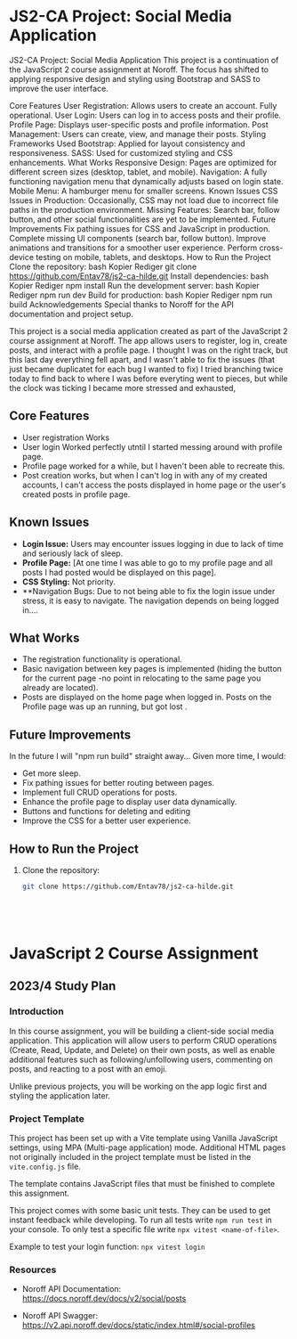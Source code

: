 # JS2-CA Project: Social Media Application

JS2-CA Project: Social Media Application
This project is a continuation of the JavaScript 2 course assignment at Noroff. The focus has shifted to applying responsive design and styling using Bootstrap and SASS to improve the user interface.

Core Features
User Registration: Allows users to create an account. Fully operational.
User Login: Users can log in to access posts and their profile.
Profile Page: Displays user-specific posts and profile information.
Post Management: Users can create, view, and manage their posts.
Styling Frameworks Used
Bootstrap: Applied for layout consistency and responsiveness.
SASS: Used for customized styling and CSS enhancements.
What Works
Responsive Design: Pages are optimized for different screen sizes (desktop, tablet, and mobile).
Navigation: A fully functioning navigation menu that dynamically adjusts based on login state.
Mobile Menu: A hamburger menu for smaller screens.
Known Issues
CSS Issues in Production: Occasionally, CSS may not load due to incorrect file paths in the production environment.
Missing Features: Search bar, follow button, and other social functionalities are yet to be implemented.
Future Improvements
Fix pathing issues for CSS and JavaScript in production.
Complete missing UI components (search bar, follow button).
Improve animations and transitions for a smoother user experience.
Perform cross-device testing on mobile, tablets, and desktops.
How to Run the Project
Clone the repository:
bash
Kopier
Rediger
git clone https://github.com/Entav78/js2-ca-hilde.git
Install dependencies:
bash
Kopier
Rediger
npm install
Run the development server:
bash
Kopier
Rediger
npm run dev
Build for production:
bash
Kopier
Rediger
npm run build
Acknowledgements
Special thanks to Noroff for the API documentation and project setup.



This project is a social media application created as part of the JavaScript 2 course assignment at Noroff. The app allows users to register, log in, create posts, and interact with a profile page. I thought I was on the right track, but this last day everything fell apart, and I wasn't able to fix the issues (that just became duplicatet for each bug I wanted to fix) I tried branching twice today to find back to where I was before everyting went to pieces, but while the clock was ticking I became more stressed and exhausted,

## **Core Features**
- User registration Works
- User login Worked perfectly utntil I started messing around with profile page. 
- Profile page worked for a while, but I haven't been able to recreate this.
- Post creation works, but when I can't log in with any of my created accounts, I can't access the posts displayed in home page or the user's created posts in profile page.

## **Known Issues**
- **Login Issue:** Users may encounter issues logging in due to lack of time and seriously lack of sleep.
- **Profile Page:** [At one time I was able to go to my profile page and all posts I had posted would be displayed on this page].
- **CSS Styling:** Not priority.
- **Navigation Bugs: Due to not being able to fix the login issue under stress, it is easy to navigate. The navigation depends on being logged in....

## **What Works**
- The registration functionality is operational.
- Basic navigation between key pages is implemented (hiding the button for the current page -no point in relocating to the same page you already are located).
- Posts are displayed on the home page when logged in. Posts on the Profile page was up an running, but got lost  .

## **Future Improvements**
In the future I will "npm run build" straight away...
Given more time, I would:
- Get more sleep.
- Fix pathing issues for better routing between pages.
- Implement full CRUD operations for posts.
- Enhance the profile page to display user data dynamically.
- Buttons and functions for deleting and editing
- Improve the CSS for a better user experience.

## **How to Run the Project**
1. Clone the repository:
   ```bash
   git clone https://github.com/Entav78/js2-ca-hilde.git






# JavaScript 2 Course Assignment

## 2023/4 Study Plan

### Introduction

In this course assignment, you will be building a client-side social media application. This application will allow users to perform CRUD operations (Create, Read, Update, and Delete) on their own posts, as well as enable additional features such as following/unfollowing users, commenting on posts, and reacting to a post with an emoji.

Unlike previous projects, you will be working on the app logic first and styling the application later.

### Project Template

This project has been set up with a Vite template using Vanilla JavaScript settings, using MPA (Multi-page application) mode. Additional HTML pages not originally included in the project template must be listed in the `vite.config.js` file.

The template contains JavaScript files that must be finished to complete this assignment.

This project comes with some basic unit tests. They can be used to get instant feedback while developing. To run all tests write `npm run test` in your console. To only test a specific file write `npx vitest <name-of-file>`.

Example to test your login function: `npx vitest login`


### Resources

- Noroff API Documentation:  
  https://docs.noroff.dev/docs/v2/social/posts

- Noroff API Swagger:  
  https://v2.api.noroff.dev/docs/static/index.html#/social-profiles


